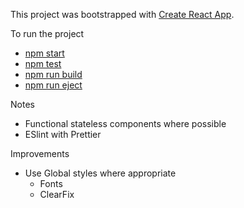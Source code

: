 This project was bootstrapped with [Create React App](https://github.com/facebookincubator/create-react-app).

To run the project
  - [npm start](#npm-start)
  - [npm test](#npm-test)
  - [npm run build](#npm-run-build)
  - [npm run eject](#npm-run-eject)


  Notes
  - Functional stateless components where possible
  - ESlint with Prettier

  Improvements
  - Use Global styles where appropriate
    - Fonts
    - ClearFix
